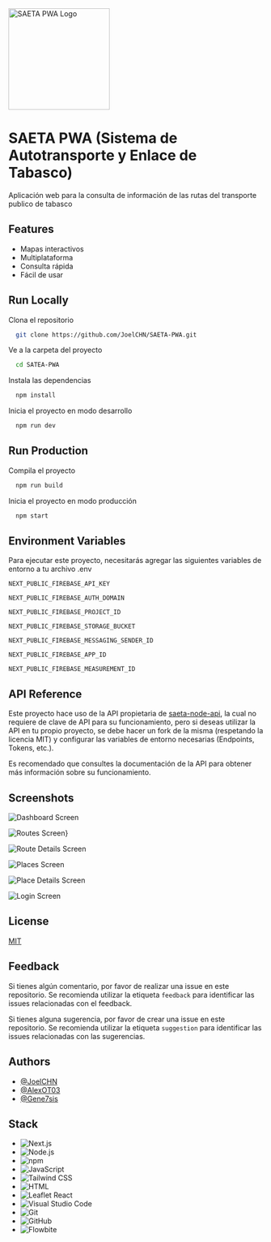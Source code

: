<img src="https://github.com/JoelCHN/SAETA-PWA/blob/main/public/icon512_rounded.png" alt="SAETA PWA Logo" width="200" height="200">

# SAETA PWA (Sistema de Autotransporte y Enlace de Tabasco)

Aplicación web para la consulta de información de las rutas del transporte publico de tabasco

## Features

- Mapas interactivos
- Multiplataforma
- Consulta rápida
- Fácil de usar

## Run Locally

Clona el repositorio

```bash
  git clone https://github.com/JoelCHN/SAETA-PWA.git
```

Ve a la carpeta del proyecto

```bash
  cd SATEA-PWA
```

Instala las dependencias

```bash
  npm install
```

Inicia el proyecto en modo desarrollo

```bash
  npm run dev
```

## Run Production

Compila el proyecto

```bash
  npm run build
```

Inicia el proyecto en modo producción

```bash
  npm start
```

## Environment Variables

Para ejecutar este proyecto, necesitarás agregar las siguientes variables de entorno a tu archivo .env

`NEXT_PUBLIC_FIREBASE_API_KEY`

`NEXT_PUBLIC_FIREBASE_AUTH_DOMAIN`

`NEXT_PUBLIC_FIREBASE_PROJECT_ID`

`NEXT_PUBLIC_FIREBASE_STORAGE_BUCKET`

`NEXT_PUBLIC_FIREBASE_MESSAGING_SENDER_ID`

`NEXT_PUBLIC_FIREBASE_APP_ID`

`NEXT_PUBLIC_FIREBASE_MEASUREMENT_ID`

## API Reference

Este proyecto hace uso de la API propietaria de [saeta-node-api](https://saeta-node-api.onrender.com/), la cual no requiere de clave de API para su funcionamiento, pero si deseas utilizar la API en tu propio proyecto, se debe hacer un fork de la misma (respetando la licencia MIT) y configurar las variables de entorno necesarias (Endpoints, Tokens, etc.).

Es recomendado que consultes la documentación de la API para obtener más información sobre su funcionamiento.

## Screenshots

![Dashboard Screen](https://github.com/JoelCHN/SAETA-PWA/blob/main/public/readme/dashboard-saeta-pwa.png)

![Routes Screen](https://github.com/JoelCHN/SAETA-PWA/blob/main/public/readme/routes-saeta-pwa.png)}

![Route Details Screen](https://github.com/JoelCHN/SAETA-PWA/blob/main/public/readme/route-map-saeta-pwa.png)

![Places Screen](https://github.com/JoelCHN/SAETA-PWA/blob/main/public/readme/places-saeta-pwa.png)

![Place Details Screen](https://github.com/JoelCHN/SAETA-PWA/blob/main/public/readme/place-map-saeta-pwa.png)

![Login Screen](https://github.com/JoelCHN/SAETA-PWA/blob/main/public/readme/login-saeta-pwa.png)

## License

[MIT](https://choosealicense.com/licenses/mit/)

## Feedback

Si tienes algún comentario, por favor de realizar una issue en este repositorio. Se recomienda utilizar la etiqueta `feedback` para identificar las issues relacionadas con el feedback.

Si tienes alguna sugerencia, por favor de crear una issue en este repositorio. Se recomienda utilizar la etiqueta `suggestion` para identificar las issues relacionadas con las sugerencias.

## Authors

- [@JoelCHN](https://github.com/JoelCHN)
- [@AlexOT03](https://github.com/AlexOT03)
- [@Gene7sis](https://github.com/Gene7sis)

## Stack

- ![Next.js](https://img.shields.io/badge/Next.js-000000?style=for-the-badge&logo=next.js&logoColor=white)
- ![Node.js](https://img.shields.io/badge/Node.js-339933?style=for-the-badge&logo=nodedotjs&logoColor=white)
- ![npm](https://img.shields.io/badge/npm-CB3837?style=for-the-badge&logo=npm&logoColor=white)
- ![JavaScript](https://img.shields.io/badge/JavaScript-F7DF1E?style=for-the-badge&logo=javascript&logoColor=black)
- ![Tailwind CSS](https://img.shields.io/badge/Tailwind_CSS-38B2AC?style=for-the-badge&logo=tailwind-css&logoColor=white)
- ![HTML](https://img.shields.io/badge/HTML-E34F26?style=for-the-badge&logo=html5&logoColor=white)
- ![Leaflet React](https://img.shields.io/badge/Leaflet_React-199900?style=for-the-badge&logo=leaflet&logoColor=white)
- ![Visual Studio Code](https://img.shields.io/badge/Visual_Studio_Code-0078D4?style=for-the-badge&logo=visual-studio-code&logoColor=white)
- ![Git](https://img.shields.io/badge/Git-F05032?style=for-the-badge&logo=git&logoColor=white)
- ![GitHub](https://img.shields.io/badge/GitHub-181717?style=for-the-badge&logo=github&logoColor=white)
- ![Flowbite](https://img.shields.io/badge/Flowbite-38B2AC?style=for-the-badge&logo=flowbite&logoColor=white)

